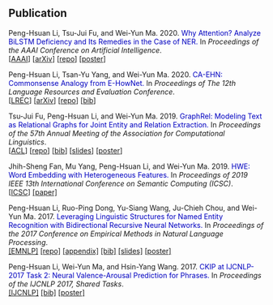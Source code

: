 <h2>Publication</h2>

Peng-Hsuan Li, Tsu-Jui Fu, and Wei-Yun Ma. 2020. <span style="color:#0000C0">Why Attention? Analyze BiLSTM Deficiency and Its Remedies in the Case of NER.</span> In *Proceedings of the AAAI Conference on Artificial Intelligence*.<br />
[[AAAI](https://aaai.org/ojs/index.php/AAAI/article/view/6338)]
[[arXiv](https://arxiv.org/abs/1908.11046)]
[[repo](https://github.com/jacobvsdanniel/cross-ner)]
[[poster](../doc/cross_ner_poster.pdf)]

Peng-Hsuan Li, Tsan-Yu Yang, and Wei-Yun Ma. 2020. <span style="color:#0000C0">CA-EHN: Commonsense Analogy from E-HowNet.</span> In *Proceedings of The 12th Language Resources and Evaluation Conference*.<br />
[[LREC](https://www.aclweb.org/anthology/2020.lrec-1.365/)]
[[arXiv](https://arxiv.org/abs/1908.07218)]
[[repo](https://github.com/ckiplab/CA-EHN)]
[[bib](https://www.aclweb.org/anthology/2020.lrec-1.365.bib)]

Tsu-Jui Fu, Peng-Hsuan Li, and Wei-Yun Ma. 2019. <span style="color:#0000C0">GraphRel: Modeling Text as Relational Graphs for Joint Entity and Relation Extraction.</span> In *Proceedings of the 57th Annual Meeting of the Association for Computational Linguistics*.<br />
[[ACL](https://www.aclweb.org/anthology/P19-1136/)]
[[repo](https://github.com/tsujuifu/pytorch_graph-rel)]
[[bib](https://www.aclweb.org/anthology/P19-1136.bib)]
[[slides](../doc/graphrel_slides.pdf)]
[[poster](../doc/graphrel_poster.pdf)]

Jhih-Sheng Fan, Mu Yang, Peng-Hsuan Li, and Wei-Yun Ma. 2019. <span style="color:#0000C0">HWE: Word Embedding with Heterogeneous Features.</span> In *Proceedings of 2019 IEEE 13th International Conference on Semantic Computing (ICSC)*.<br />
[[ICSC](https://ieeexplore.ieee.org/abstract/document/8665508)]
[[paper]](../doc/hwe_icsc2019.pdf)

Peng-Hsuan Li, Ruo-Ping Dong, Yu-Siang Wang, Ju-Chieh Chou, and Wei-Yun Ma. 2017. <span style="color:#0000C0">Leveraging Linguistic Structures for Named Entity Recognition with Bidirectional Recursive Neural Networks.</span> In *Proceedings of the 2017 Conference on Empirical Methods in Natural Language Processing*.<br />
[[EMNLP]](https://www.aclweb.org/anthology/D17-1282/)
[[repo]](https://github.com/jacobvsdanniel/tf_rnn)
[[appendix]](https://www.aclweb.org/anthology/attachments/D17-1282.Attachment.zip)
[[bib]](https://www.aclweb.org/anthology/D17-1282.bib)
[[slides]](../doc/rnn_ner_slides.pdf)
[[poster]](../doc/rnn_ner_poster.pdf)

Peng-Hsuan Li, Wei-Yun Ma, and Hsin-Yang Wang. 2017. <span style="color:#0000C0">CKIP at IJCNLP-2017 Task 2: Neural Valence-Arousal Prediction for Phrases.</span> In *Proceedings of the IJCNLP 2017, Shared Tasks*.<br />
[[IJCNLP]](https://www.aclweb.org/anthology/I17-4014/)
[[bib]](https://www.aclweb.org/anthology/I17-4014.bib)
[[poster]](../doc/CKIP_DSAP.pdf)
